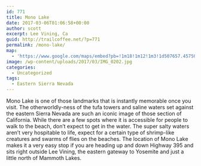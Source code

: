 ```yaml
---
id: 771
title: Mono Lake
date: 2017-03-06T01:06:58+00:00
author: scott
excerpt: Lee Vining, Ca
guid: http://trailcoffee.net/?p=771
permalink: /mono-lake/
map:
  - 'https://www.google.com/maps/embed?pb=!1m18!1m12!1m3!1d507657.45750941185!2d-119.35931930556949!3d37.97918601978354!2m3!1f0!2f0!3f0!3m2!1i1024!2i768!4f13.1!3m3!1m2!1s0x0%3A0xa07f06d469f423ae!2sMono+Lake+Tufa+State+Natural+Reserve!5e1!3m2!1sen!2sus!4v1488762309324'
image: /wp-content/uploads/2017/03/IMG_0202.jpg
categories:
  - Uncategorized
tags:
  - Eastern Sierra Nevada
---
```

<p>Mono Lake is one of those landmarks that is instantly memorable once you visit. The otherworldly-ness of the tufa towers and saline waters set against the eastern Sierra Nevada are such an iconic image of those section of California. While there are a few spots where it is accessible for people to walk to the beach, don’t expect to get in the water. The super salty waters aren’t very hospitable to life, expect for a certain type of shrimp-like creatures and swarms of flies on the beaches. The location of Mono Lake makes it a very easy stop if you are heading up and down Highway 395 and sits right outside Lee Vining, the eastern gateway to Yosemite and just a little north of Mammoth Lakes.</p>

